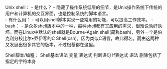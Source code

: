 Unix shell：
    - 是什么？
        - 隐藏了操作系统低层的细节，是Unix操作系统下传统的用户和计算机的交互界面，也是控制系统的脚本语言。  
    - 有什么用：
        - 可以用shell脚本实现一些常用的功能，可以提高工作效率。
    - bash：
        - 是众多shell版本中的一种，每种shell都有其应用的需求，很难说孰好孰坏。而在Linux中默认的shell就是Bourne-Again shell(简称bash)，另外一个是伯克利分校比尔▪乔伊写的C Shell(csh)，因为类似C语言，故此得名。而由这两种又发展出很多其它的版本，不过根基都在这里。

Shell脚本/编程：
    Shell基本语法
    变量
    表达式
    判断语句
    If表达式
    语法
    删除包括了指定的字符本身